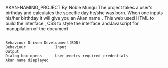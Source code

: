 AKAN-NAMING_PROJECT
 By Noble Mungu
  The project takes a user's birthday and calculates the specific day he/she was born.
  When one inputs his/her birthday it will give you an Akan name .
  This web used HTML to build the interface , CSS to style the interface andJavascript for manupilation of the document
  <div class="container">
    <div class="row">
      <div class="column">


    
    Behaviour Driven Development(BDD)
    Behaviour             Input                                           Output
    Dialog box opens      User enetrs required credentials                 Akan name displayed

</div>
</div>
  </div>

  
